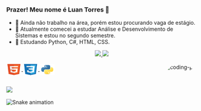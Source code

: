 ### Prazer! Meu nome é Luan Torres 👋

- 🔭 Ainda não trabalho na área, porém estou procurando vaga de estágio.
- 🌱 Atualmente comecei a estudar Análise e Desenvolvimento de Sistemas e estou no segundo semestre.
- 🤔 Estudando Python, C#, HTML, CSS.

<div align="center">
  <a href="https://github.com/luanhtorres">
  <img height="160em" src="https://github-readme-stats.vercel.app/api?username=luanhtorres&show_icons=true&theme=midnight-purple&include_all_commits=true&count_private=true"/>
  <img height="140em" src="https://github-readme-stats.vercel.app/api/top-langs/?username=luanhtorres&layout=compact&langs_count=7&theme=midnight-purple"/>
</div>
  
  <div style="display: inline_block"><br>
  
  <img align="center" alt="HTML" height="30" width="40" src="https://raw.githubusercontent.com/devicons/devicon/master/icons/html5/html5-original.svg">
  <img align="center" alt="CSS" height="30" width="40" src="https://raw.githubusercontent.com/devicons/devicon/master/icons/css3/css3-original.svg">
  <img align="center" alt="Python" height="30" width="40" src="https://raw.githubusercontent.com/devicons/devicon/master/icons/python/python-original.svg">
  <img align="right" alt="coding-pic" height="150" style="border-radius:50px;" src="https://dzone.com/storage/temp/12334613-971.jpg?width=676&height=676">
</div>
  
 ##
 
<div> 
  
  <a href="https://www.linkedin.com/in/luan-h-torres/" target="_blank"><img src="https://img.shields.io/badge/-LinkedIn-%230077B5?style=for-the-badge&logo=linkedin&logoColor=white" target="_unblank"></a> 
  
   ![Snake animation](https://github.com/luanhtorres/luanhtorres/blob/output/github-contribution-grid-snake.svg)
  
</div> 
  
